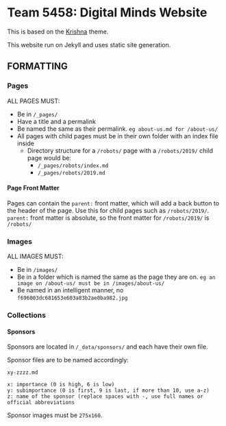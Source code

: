 # Team 5458: Digital Minds Website

This is based on the [Krishna](https://github.com/sharu725/krishna) theme.

This website run on Jekyll and uses static site generation.

## FORMATTING

### Pages

ALL PAGES MUST:

- Be in `/_pages/`
- Have a title and a permalink
- Be named the same as their permalink. `eg about-us.md for /about-us/`
- All pages with child pages must be in their own folder with an index file inside
  - Directory structure for a `/robots/` page with a `/robots/2019/` child page would be:
    - `/_pages/robots/index.md`
    - `/_pages/robots/2019.md`
    
#### Page Front Matter

Pages can contain the `parent:` front matter, which will add a back button to the header of the page. Use this for child pages such as `/robots/2019/`. `parent:` front matter is absolute, so the front matter for `/robots/2019/` is `/robots/`
    
### Images

ALL IMAGES MUST:

- Be in `/images/`
- Be in a folder which is named the same as the page they are on. `eg an image on /about-us/ must be in /images/about-us/`
- Be named in an intelligent manner, no `f696003dc681653e603a83b2ae0ba982.jpg`

### Collections

#### Sponsors

Sponsors are located in `/_data/sponsors/` and each have their own file.

Sponsor files are to be named accordingly:

```
xy-zzzz.md

x: importance (0 is high, 6 is low)
y: subimportance (0 is first, 9 is last, if more than 10, use a-z)
z: name of the sponsor (replace spaces with -, use full names or official abbreviations
```

Sponsor images must be `275x160`.
